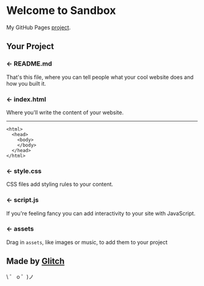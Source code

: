 # Welcome to Sandbox

My GitHub Pages [project](https://winniekong.github.io/cas/).

## Your Project

### ← README.md

That's this file, where you can tell people what your cool website does and how you built it.

### ← index.html

Where you'll write the content of your website.

---

```
<html>
  <head>
    <body>
    </body>
  </head>
</html>
```

### ← style.css

CSS files add styling rules to your content.

### ← script.js

If you're feeling fancy you can add interactivity to your site with JavaScript.

### ← assets

Drag in `assets`, like images or music, to add them to your project

## Made by [Glitch](https://glitch.com/)

\ ゜ o ゜)ノ
